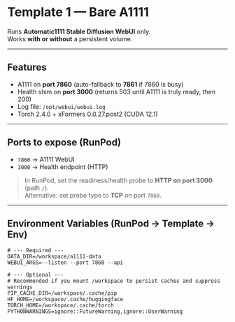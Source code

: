 # Template 1 — Bare A1111

Runs **Automatic1111 Stable Diffusion WebUI** only.  
Works **with or without** a persistent volume.

---

## Features
- A1111 on **port 7860** (auto-fallback to **7861** if 7860 is busy)
- Health shim on **port 3000** (returns 503 until A1111 is truly ready, then 200)
- Log file: `/opt/webui/webui.log`
- Torch 2.4.0 + xFormers 0.0.27.post2 (CUDA 12.1)

---

## Ports to expose (RunPod)
- `7860` → A1111 WebUI  
- `3000` → Health endpoint (HTTP)

> In RunPod, set the readiness/health probe to **HTTP on port 3000** (path `/`).  
> Alternative: set probe type to **TCP** on port `7860`.

---

## Environment Variables (RunPod → Template → Env)

```env
# --- Required ---
DATA_DIR=/workspace/a1111-data
WEBUI_ARGS=--listen --port 7860 --api

# --- Optional ---
# Recommended if you mount /workspace to persist caches and suppress warnings
PIP_CACHE_DIR=/workspace/.cache/pip
HF_HOME=/workspace/.cache/huggingface
TORCH_HOME=/workspace/.cache/torch
PYTHONWARNINGS=ignore::FutureWarning,ignore::UserWarning
